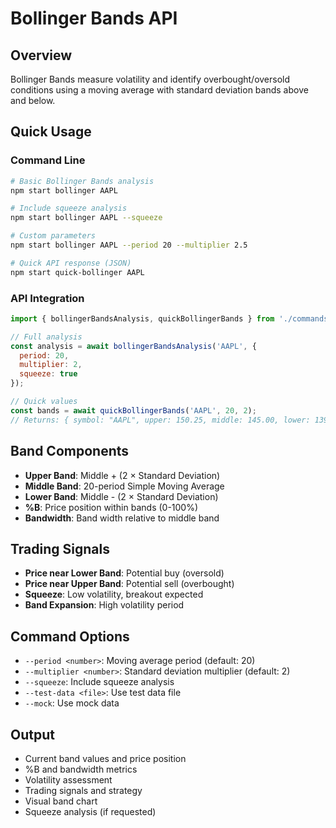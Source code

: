 # Bollinger Bands API

## Overview
Bollinger Bands measure volatility and identify overbought/oversold conditions using a moving average with standard deviation bands above and below.

## Quick Usage

### Command Line
```bash
# Basic Bollinger Bands analysis
npm start bollinger AAPL

# Include squeeze analysis
npm start bollinger AAPL --squeeze

# Custom parameters
npm start bollinger AAPL --period 20 --multiplier 2.5

# Quick API response (JSON)
npm start quick-bollinger AAPL
```

### API Integration
```javascript
import { bollingerBandsAnalysis, quickBollingerBands } from './commands/bollingerBandsAnalysis';

// Full analysis
const analysis = await bollingerBandsAnalysis('AAPL', {
  period: 20,
  multiplier: 2,
  squeeze: true
});

// Quick values
const bands = await quickBollingerBands('AAPL', 20, 2);
// Returns: { symbol: "AAPL", upper: 150.25, middle: 145.00, lower: 139.75, price: 147.50, percentB: 65.2, signal: "HOLD" }
```

## Band Components
- **Upper Band**: Middle + (2 × Standard Deviation)
- **Middle Band**: 20-period Simple Moving Average
- **Lower Band**: Middle - (2 × Standard Deviation)
- **%B**: Price position within bands (0-100%)
- **Bandwidth**: Band width relative to middle band

## Trading Signals
- **Price near Lower Band**: Potential buy (oversold)
- **Price near Upper Band**: Potential sell (overbought)
- **Squeeze**: Low volatility, breakout expected
- **Band Expansion**: High volatility period

## Command Options
- `--period <number>`: Moving average period (default: 20)
- `--multiplier <number>`: Standard deviation multiplier (default: 2)
- `--squeeze`: Include squeeze analysis
- `--test-data <file>`: Use test data file
- `--mock`: Use mock data

## Output
- Current band values and price position
- %B and bandwidth metrics
- Volatility assessment
- Trading signals and strategy
- Visual band chart
- Squeeze analysis (if requested)
